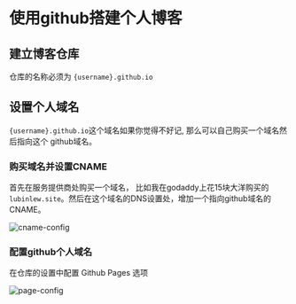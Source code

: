 # 使用github搭建个人博客

## 建立博客仓库

仓库的名称必须为 `{username}.github.io`



## 设置个人域名

`{username}.github.io`这个域名如果你觉得不好记, 那么可以自己购买一个域名然后指向这个 github域名。

### 购买域名并设置CNAME

首先在服务提供商处购买一个域名， 比如我在godaddy上花15块大洋购买的 `lubinlew.site`。然后在这个域名的DNS设置处，增加一个指向github域名的CNAME。

![cname-config](http://lubinlew.github.io/_sources/images/others/blog/godaddy_cname_config.png)

### 配置github个人域名

在仓库的设置中配置 Github Pages 选项

![page-config](http://lubinlew.github.io/_sources/images/others/blog/github_pages_custom_domain.png)
